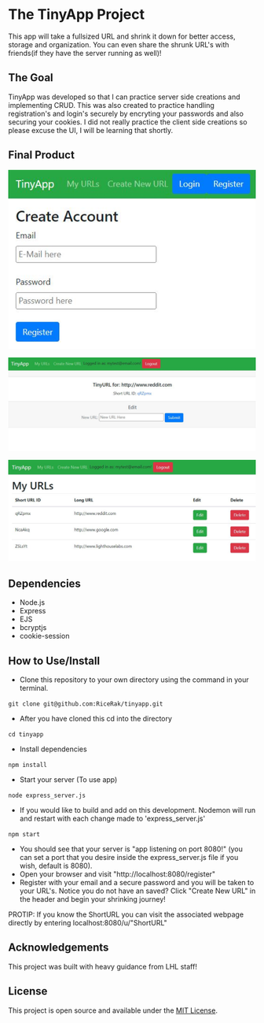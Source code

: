 # The TinyApp Project

This app will take a fullsized URL and shrink it down for better access, storage and organization. You can even share the shrunk URL's with friends(if they have the server running as well)!

## The Goal

TinyApp was developed so that I can practice server side creations and implementing CRUD. This was also created to practice handling registration's and login's securely by encryting your passwords and also securing your cookies. I did not really practice the client side creations so please excuse the UI, I will be learning that shortly.

## Final Product

![Registration Page](https://github.com/RiceRak/tinyapp/blob/master/docs/Registration-Page.png.JPG)


![URL Info](https://github.com/RiceRak/tinyapp/blob/master/docs/URL-info.png.JPG)


![URL List](https://github.com/RiceRak/tinyapp/blob/master/docs/URL-list.png.JPG)


## Dependencies

- Node.js
- Express
- EJS
- bcryptjs
- cookie-session

## How to Use/Install

- Clone this repository to your own directory using the command in your terminal.

`git clone git@github.com:RiceRak/tinyapp.git`
-  After you have cloned this cd into the directory

`cd tinyapp`
- Install dependencies

`npm install`
- Start your server (To use app)

`node express_server.js`


- If you would like to build and add on this development. Nodemon will run and restart with each change made to 'express_server.js'

`npm start`

- You should see that your server is "app listening on port 8080!" (you can set a port that you desire inside the express_server.js file if you wish, default is 8080).
- Open your browser and visit "http://localhost:8080/register"
- Register with your email and a secure password and you will be taken to your URL's. Notice you do not have an saved? Click "Create New URL" in the header and begin your shrinking journey!

PROTIP:
If you know the ShortURL you can visit the associated webpage directly by entering
localhost:8080/u/"ShortURL"

## Acknowledgements

This project was built with heavy guidance from LHL staff!

## License

This project is open source and available under the [MIT License](LICENSE).